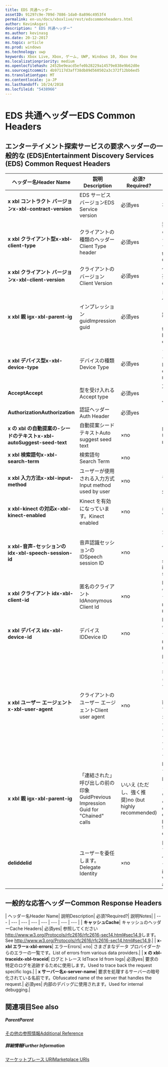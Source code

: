 ```yaml
---
title: EDS 共通ヘッダー
assetID: 91297c9e-709d-7886-1da0-8a896c4953f4
permalink: en-us/docs/xboxlive/rest/edscommonheaders.html
author: KevinAsgari
description: " EDS 共通ヘッダー"
ms.author: kevinasg
ms.date: 20-12-2017
ms.topic: article
ms.prod: windows
ms.technology: uwp
keywords: Xbox Live, Xbox, ゲーム, UWP, Windows 10, Xbox One
ms.localizationpriority: medium
ms.openlocfilehash: 2452be9eacd5efe0b28229a14579e838e9b62d0e
ms.sourcegitcommit: 4b97117d3aff38db89d560502a3c372f12bb6ed5
ms.translationtype: MT
ms.contentlocale: ja-JP
ms.lasthandoff: 10/24/2018
ms.locfileid: "5438966"
---
```

# <a name="eds-common-headers"></a><span data-ttu-id="6989c-104">EDS 共通ヘッダー</span><span class="sxs-lookup"><span data-stu-id="6989c-104">EDS Common Headers</span></span>

<a id="ID4EO"></a>



## <a name="entertainment-discovery-services-eds-common-request-headers"></a><span data-ttu-id="6989c-105">エンターテイメント探索サービスの要求ヘッダーの一般的な (EDS)</span><span class="sxs-lookup"><span data-stu-id="6989c-105">Entertainment Discovery Services (EDS) Common Request Headers</span></span>

| <span data-ttu-id="6989c-106">ヘッダー名</span><span class="sxs-lookup"><span data-stu-id="6989c-106">Header Name</span></span>| <span data-ttu-id="6989c-107">説明</span><span class="sxs-lookup"><span data-stu-id="6989c-107">Description</span></span>| <span data-ttu-id="6989c-108">必須?</span><span class="sxs-lookup"><span data-stu-id="6989c-108">Required?</span></span>| <span data-ttu-id="6989c-109">説明</span><span class="sxs-lookup"><span data-stu-id="6989c-109">Notes</span></span>|
| --- | --- | --- | --- |
| <b><span data-ttu-id="6989c-110">x xbl コントラクト バージョン</span><span class="sxs-lookup"><span data-stu-id="6989c-110">x-xbl-contract-version</span></span></b>| <span data-ttu-id="6989c-111">EDS サービス バージョン</span><span class="sxs-lookup"><span data-stu-id="6989c-111">EDS Service version</span></span>| <span data-ttu-id="6989c-112">必須</span><span class="sxs-lookup"><span data-stu-id="6989c-112">yes</span></span>| <span data-ttu-id="6989c-113">3.2</span><span class="sxs-lookup"><span data-stu-id="6989c-113">3.2</span></span>|
| <b><span data-ttu-id="6989c-114">x xbl クライアント型</span><span class="sxs-lookup"><span data-stu-id="6989c-114">x-xbl-client-type</span></span></b>| <span data-ttu-id="6989c-115">クライアントの種類のヘッダー</span><span class="sxs-lookup"><span data-stu-id="6989c-115">Client Type header</span></span>| <span data-ttu-id="6989c-116">必須</span><span class="sxs-lookup"><span data-stu-id="6989c-116">yes</span></span>| <span data-ttu-id="6989c-117">独自のクライアントの種類を取得するチームに問い合わせます。</span><span class="sxs-lookup"><span data-stu-id="6989c-117">Speak to team to get your own Client Type .</span></span>|
| <b><span data-ttu-id="6989c-118">x xbl クライアント バージョン</span><span class="sxs-lookup"><span data-stu-id="6989c-118">x-xbl-client-version</span></span></b>| <span data-ttu-id="6989c-119">クライアントのバージョン</span><span class="sxs-lookup"><span data-stu-id="6989c-119">Client Version</span></span>| <span data-ttu-id="6989c-120">必須</span><span class="sxs-lookup"><span data-stu-id="6989c-120">yes</span></span>| <span data-ttu-id="6989c-121">任意の空でない文字列。</span><span class="sxs-lookup"><span data-stu-id="6989c-121">Any non-empty string.</span></span>|
| <b><span data-ttu-id="6989c-122">x xbl 親 ig</span><span class="sxs-lookup"><span data-stu-id="6989c-122">x-xbl-parent-ig</span></span></b>| <span data-ttu-id="6989c-123">インプレッション guid</span><span class="sxs-lookup"><span data-stu-id="6989c-123">Impression guid</span></span>| <span data-ttu-id="6989c-124">必須</span><span class="sxs-lookup"><span data-stu-id="6989c-124">yes</span></span>| <span data-ttu-id="6989c-125">ログに記録し、その他のサービス呼び出しの間での要求を追跡するために使用します。</span><span class="sxs-lookup"><span data-stu-id="6989c-125">Used to track request in logs and across other service calls.</span></span>|
| <b><span data-ttu-id="6989c-126">x xbl デバイス型</span><span class="sxs-lookup"><span data-stu-id="6989c-126">x-xbl-device-type</span></span></b>| <span data-ttu-id="6989c-127">デバイスの種類</span><span class="sxs-lookup"><span data-stu-id="6989c-127">Device Type</span></span>| <span data-ttu-id="6989c-128">必須</span><span class="sxs-lookup"><span data-stu-id="6989c-128">yes</span></span>| <span data-ttu-id="6989c-129">クライアントを表すデバイスです。</span><span class="sxs-lookup"><span data-stu-id="6989c-129">Device that the client is representing .</span></span>|
| <b><span data-ttu-id="6989c-130">Accept</span><span class="sxs-lookup"><span data-stu-id="6989c-130">Accept</span></span></b>| <span data-ttu-id="6989c-131">型を受け入れる</span><span class="sxs-lookup"><span data-stu-id="6989c-131">Accept type</span></span>| <span data-ttu-id="6989c-132">必須</span><span class="sxs-lookup"><span data-stu-id="6989c-132">yes</span></span>| <span data-ttu-id="6989c-133">XML または JSON します。</span><span class="sxs-lookup"><span data-stu-id="6989c-133">XML or JSON.</span></span>|
| <b><span data-ttu-id="6989c-134">Authorization</span><span class="sxs-lookup"><span data-stu-id="6989c-134">Authorization</span></span></b>| <span data-ttu-id="6989c-135">認証ヘッダー</span><span class="sxs-lookup"><span data-stu-id="6989c-135">Auth Header</span></span>| <span data-ttu-id="6989c-136">必須</span><span class="sxs-lookup"><span data-stu-id="6989c-136">yes</span></span>|  |
| <b><span data-ttu-id="6989c-137">x の xbl の自動提案の-シードのテキスト</span><span class="sxs-lookup"><span data-stu-id="6989c-137">x-xbl-autoSuggest-seed-text</span></span></b>| <span data-ttu-id="6989c-138">自動提案シード テキスト</span><span class="sxs-lookup"><span data-stu-id="6989c-138">Auto suggest seed text</span></span>| <span data-ttu-id="6989c-139">×</span><span class="sxs-lookup"><span data-stu-id="6989c-139">no</span></span>| <span data-ttu-id="6989c-140">BI の使用と関連性</span><span class="sxs-lookup"><span data-stu-id="6989c-140">Used For BI and relevance</span></span>|
| <b><span data-ttu-id="6989c-141">x xbl 検索語句</span><span class="sxs-lookup"><span data-stu-id="6989c-141">x-xbl-search-term</span></span></b>| <span data-ttu-id="6989c-142">検索語句</span><span class="sxs-lookup"><span data-stu-id="6989c-142">Search Term</span></span>| <span data-ttu-id="6989c-143">×</span><span class="sxs-lookup"><span data-stu-id="6989c-143">no</span></span>|  |
| <b><span data-ttu-id="6989c-144">x xbl 入力方法</span><span class="sxs-lookup"><span data-stu-id="6989c-144">x-xbl-input-method</span></span></b>| <span data-ttu-id="6989c-145">ユーザーが使用される入力方式</span><span class="sxs-lookup"><span data-stu-id="6989c-145">Input method used by user</span></span>| <span data-ttu-id="6989c-146">×</span><span class="sxs-lookup"><span data-stu-id="6989c-146">no</span></span>| <span data-ttu-id="6989c-147">コント ローラー、音声認識、Kinect します。</span><span class="sxs-lookup"><span data-stu-id="6989c-147">Controller, Speech, Kinect .</span></span>|
| <b><span data-ttu-id="6989c-148">x xbl-kinect の対応</span><span class="sxs-lookup"><span data-stu-id="6989c-148">x-xbl-kinect-enabled</span></span></b>| <span data-ttu-id="6989c-149">Kinect を有効になっています。</span><span class="sxs-lookup"><span data-stu-id="6989c-149">Kinect enabled</span></span>| <span data-ttu-id="6989c-150">×</span><span class="sxs-lookup"><span data-stu-id="6989c-150">no</span></span>| <span data-ttu-id="6989c-151">はい/いいえ。</span><span class="sxs-lookup"><span data-stu-id="6989c-151">Yes/no.</span></span>|
| <b><span data-ttu-id="6989c-152">x xbl-音声-セッションの id</span><span class="sxs-lookup"><span data-stu-id="6989c-152">x-xbl-speech-session-id</span></span></b>| <span data-ttu-id="6989c-153">音声認識セッションの ID</span><span class="sxs-lookup"><span data-stu-id="6989c-153">Speech session ID</span></span>| <span data-ttu-id="6989c-154">×</span><span class="sxs-lookup"><span data-stu-id="6989c-154">no</span></span>| <span data-ttu-id="6989c-155">かどうかのセッションでは、音声認識を使用して開始されました。</span><span class="sxs-lookup"><span data-stu-id="6989c-155">Whether session was initiated using speech.</span></span>|
| <b><span data-ttu-id="6989c-156">x xbl クライアント id</span><span class="sxs-lookup"><span data-stu-id="6989c-156">x-xbl-client-id</span></span></b>| <span data-ttu-id="6989c-157">匿名のクライアント Id</span><span class="sxs-lookup"><span data-stu-id="6989c-157">Anonymous Client Id</span></span>| <span data-ttu-id="6989c-158">×</span><span class="sxs-lookup"><span data-stu-id="6989c-158">no</span></span>| <span data-ttu-id="6989c-159">BI レポートと関連性のために使用します。</span><span class="sxs-lookup"><span data-stu-id="6989c-159">Used for BI reporting and relevance.</span></span>|
| <b><span data-ttu-id="6989c-160">x xbl デバイス id</span><span class="sxs-lookup"><span data-stu-id="6989c-160">x-xbl-device-id</span></span></b>| <span data-ttu-id="6989c-161">デバイス ID</span><span class="sxs-lookup"><span data-stu-id="6989c-161">Device ID</span></span>| <span data-ttu-id="6989c-162">×</span><span class="sxs-lookup"><span data-stu-id="6989c-162">no</span></span>| <span data-ttu-id="6989c-163">BI レポートと関連性のために使用します。</span><span class="sxs-lookup"><span data-stu-id="6989c-163">Used for BI reporting and relevance.</span></span>|
| <b><span data-ttu-id="6989c-164">x xbl ユーザー エージェント</span><span class="sxs-lookup"><span data-stu-id="6989c-164">x-xbl-user-agent</span></span></b>| <span data-ttu-id="6989c-165">クライアントのユーザー エージェント</span><span class="sxs-lookup"><span data-stu-id="6989c-165">Client user agent</span></span>| <span data-ttu-id="6989c-166">×</span><span class="sxs-lookup"><span data-stu-id="6989c-166">no</span></span>| <span data-ttu-id="6989c-167">BI に使用されます。</span><span class="sxs-lookup"><span data-stu-id="6989c-167">Used for BI.</span></span> <span data-ttu-id="6989c-168">"&lt;名 >/&lt;バージョン > (&lt;OS バージョン > です。&lt;プラットフォーム > です。&lt;機能 > です。&lt;製造 > です。&lt;モデル >)"。</span><span class="sxs-lookup"><span data-stu-id="6989c-168">"&lt;name>/&lt;version> (&lt;OS version>; &lt;platform>; &lt;capability>; &lt;manufacture>; &lt;model>)".</span></span>|
| <b><span data-ttu-id="6989c-169">x xbl 親 ig</span><span class="sxs-lookup"><span data-stu-id="6989c-169">x-xbl-parent-ig</span></span></b>| <span data-ttu-id="6989c-170">「連結された」呼び出しの前の印象 Guid</span><span class="sxs-lookup"><span data-stu-id="6989c-170">Previous Impression Guid for "Chained" calls</span></span>| <span data-ttu-id="6989c-171">いいえ (ただし、強く推奨)</span><span class="sxs-lookup"><span data-stu-id="6989c-171">no (but highly recommended)</span></span>| <span data-ttu-id="6989c-172">BI 関連に重要です。</span><span class="sxs-lookup"><span data-stu-id="6989c-172">Important for BI relevance.</span></span> <span data-ttu-id="6989c-173">たとえば、ブラウズ通話の IG は、詳細は次の親 IG です。</span><span class="sxs-lookup"><span data-stu-id="6989c-173">For example, a Browse call's IG is the parent IG for a following up detail call.</span></span>|
| <b><span data-ttu-id="6989c-174">delid</span><span class="sxs-lookup"><span data-stu-id="6989c-174">delid</span></span></b>| <span data-ttu-id="6989c-175">ユーザーを委任します。</span><span class="sxs-lookup"><span data-stu-id="6989c-175">Delegate Identity</span></span>| <span data-ttu-id="6989c-176">×</span><span class="sxs-lookup"><span data-stu-id="6989c-176">no</span></span>| <span data-ttu-id="6989c-177">内部サービスで使用すると、ユーザーの代わりに動作します。</span><span class="sxs-lookup"><span data-stu-id="6989c-177">Used by internal services to work on behalf of a user.</span></span>|

## <a name="common-response-headers"></a><span data-ttu-id="6989c-178">一般的な応答ヘッダー</span><span class="sxs-lookup"><span data-stu-id="6989c-178">Common Response Headers</span></span>

| <span data-ttu-id="6989c-179">ヘッダー名</span><span class="sxs-lookup"><span data-stu-id="6989c-179">Header Name</span></span>| <span data-ttu-id="6989c-180">説明</span><span class="sxs-lookup"><span data-stu-id="6989c-180">Description</span></span>| <span data-ttu-id="6989c-181">必須?</span><span class="sxs-lookup"><span data-stu-id="6989c-181">Required?</span></span>| <span data-ttu-id="6989c-182">説明</span><span class="sxs-lookup"><span data-stu-id="6989c-182">Notes</span></span>|
| --- | --- | --- | --- | --- | --- | --- | --- |
| <b><span data-ttu-id="6989c-183">キャッシュ</span><span class="sxs-lookup"><span data-stu-id="6989c-183">Cache</span></span></b>| <span data-ttu-id="6989c-184">キャッシュのヘッダー</span><span class="sxs-lookup"><span data-stu-id="6989c-184">Cache Headers</span></span>| <span data-ttu-id="6989c-185">必須</span><span class="sxs-lookup"><span data-stu-id="6989c-185">yes</span></span>| <span data-ttu-id="6989c-186">参照してください<a href="http://www.w3.org/Protocols/rfc2616/rfc2616-sec14.html#sec14.9">http://www.w3.org/Protocols/rfc2616/rfc2616-sec14.html#sec14.9</a>します。</span><span class="sxs-lookup"><span data-stu-id="6989c-186">See <a href="http://www.w3.org/Protocols/rfc2616/rfc2616-sec14.html#sec14.9">http://www.w3.org/Protocols/rfc2616/rfc2616-sec14.html#sec14.9</a>.</span></span>|
| <b><span data-ttu-id="6989c-187">x-xbl エラー</span><span class="sxs-lookup"><span data-stu-id="6989c-187">x-xbl-errors</span></span></b>| <span data-ttu-id="6989c-188">エラー</span><span class="sxs-lookup"><span data-stu-id="6989c-188">Errors</span></span>| <span data-ttu-id="6989c-189">×</span><span class="sxs-lookup"><span data-stu-id="6989c-189">no</span></span>| <span data-ttu-id="6989c-190">さまざまなデータ プロバイダーからのエラーの一覧です。</span><span class="sxs-lookup"><span data-stu-id="6989c-190">List of errors from various data providers.</span></span>|
| <b><span data-ttu-id="6989c-191">x の xbl-traceid</span><span class="sxs-lookup"><span data-stu-id="6989c-191">x-xbl-traceid</span></span></b>| <span data-ttu-id="6989c-192">ログとトレース Id</span><span class="sxs-lookup"><span data-stu-id="6989c-192">Trace Id from logs</span></span>| <span data-ttu-id="6989c-193">必須</span><span class="sxs-lookup"><span data-stu-id="6989c-193">yes</span></span>| <span data-ttu-id="6989c-194">要求の特定のログを追跡するために使用します。</span><span class="sxs-lookup"><span data-stu-id="6989c-194">Used to trace back the request specific logs.</span></span>|
| <b><span data-ttu-id="6989c-195">x サーバー名</span><span class="sxs-lookup"><span data-stu-id="6989c-195">x-server-name</span></span></b>| <span data-ttu-id="6989c-196">要求を処理するサーバーの暗号化されている名前です。</span><span class="sxs-lookup"><span data-stu-id="6989c-196">Obfuscated name of the server that handles the request.</span></span>| <span data-ttu-id="6989c-197">必須</span><span class="sxs-lookup"><span data-stu-id="6989c-197">yes</span></span>| <span data-ttu-id="6989c-198">内部のデバッグに使用されます。</span><span class="sxs-lookup"><span data-stu-id="6989c-198">Used for internal debugging.</span></span>|

<a id="ID4EECAC"></a>


## <a name="see-also"></a><span data-ttu-id="6989c-199">関連項目</span><span class="sxs-lookup"><span data-stu-id="6989c-199">See also</span></span>

<a id="ID4EGCAC"></a>


##### <a name="parent"></a><span data-ttu-id="6989c-200">Parent</span><span class="sxs-lookup"><span data-stu-id="6989c-200">Parent</span></span>  

[<span data-ttu-id="6989c-201">その他の参照情報</span><span class="sxs-lookup"><span data-stu-id="6989c-201">Additional Reference</span></span>](atoc-xboxlivews-reference-additional.md)


<a id="ID4ESCAC"></a>


##### <a name="further-information"></a><span data-ttu-id="6989c-202">詳細情報</span><span class="sxs-lookup"><span data-stu-id="6989c-202">Further Information</span></span>

[<span data-ttu-id="6989c-203">マーケットプレース URI</span><span class="sxs-lookup"><span data-stu-id="6989c-203">Marketplace URIs</span></span>](../uri/marketplace/atoc-reference-marketplace.md)
